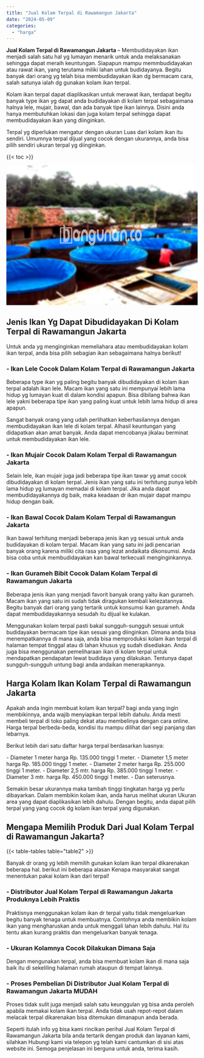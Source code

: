 ```yaml
---
title: "Jual Kolam Terpal di Rawamangun Jakarta"
date: "2024-05-09"
categories: 
  - "harga"
---
```


**Jual Kolam Terpal di Rawamangun Jakarta** – Membudidayakan ikan menjadi salah satu hal yg lumayan menarik untuk anda melaksanakan sehingga dapat meraih keuntungan. Siapapun mampu memmbudidayakan atau rawat ikan, yang terutama miliki lahan untuk budidayanya. Begitu banyak dari orang yg telah bisa membudidayakan ikan dg bermacam cara, salah satunya ialah dg gunakan kolam ikan terpal.

Kolam ikan terpal dapat diaplikasikan untuk merawat ikan, terdapat begitu banyak type ikan yg dapat anda budidayakan di kolam terpal sebagaimana halnya lele, mujair, bawal, dan ada banyak tipe ikan lainnya. Disini anda hanya membutuhkan lokasi dan juga kolam terpal sehingga dapat membudidayakan ikan yang diinginkan.

Terpal yg diperlukan mengatur dengan ukuran Luas dari kolam ikan itu sendiri. Umumnya terpal dijual yang cocok dengan ukurannya, anda bisa pilih sendiri ukuran terpal yg diinginkan.

{{< toc >}}

![Jual Kolam Terpal di Rawamangun Jakarta](/images/jual-kolam-terpal-37.png)

## Jenis Ikan Yg Dapat Dibudidayakan Di Kolam Terpal di Rawamangun Jakarta

Untuk anda yg menginginkan memeliahara atau membudidayakan kolam ikan terpal, anda bisa pilih sebagian ikan sebagaimana halnya berikut!

### \- Ikan Lele Cocok Dalam Kolam Terpal di Rawamangun Jakarta

Beberapa type ikan yg paling begitu banyak dibudidayakan di kolam ikan terpal adalah ikan lele. Macam ikan yang satu ini mempunyai lebih lama hidup yg lumayan kuat di dalam kondisi apapun. Bisa dibilang bahwa ikan lele yakni beberapa tipe ikan yang paling kuat untuk lebih lama hidup di area apapun.

Sangat banyak orang yang udah perlihatkan keberhasilannya dengan membudidayakan ikan lele di kolam terpal. Alhasil keuntungan yang didapatkan akan amat banyak. Anda dapat mencobanya jikalau berminat untuk membudidayakan ikan lele.

### \- Ikan Mujair Cocok Dalam Kolam Terpal di Rawamangun Jakarta

Selain lele, ikan mujair juga jadi beberapa tipe ikan tawar yg amat cocok dibudidayakan di kolam terpal. Jenis ikan yang satu ini terhitung punya lebih lama hidup yg lumayan memadai di kolam terpal. Jika anda dapat membudidayakannya dg baik, maka keadaan dr ikan mujair dapat mampu hidup dengan baik.

### \- Ikan Bawal Cocok Dalam Kolam Terpal di Rawamangun Jakarta

Ikan bawal terhitung menjadi beberapa jenis ikan yg sesuai untuk anda budidayakan di kolam terpal. Macam ikan yang satu ini jadi pencarian banyak orang karena miliki cita rasa yang lezat andaikata dikonsumsi. Anda bisa coba untuk membudidayakan kan bawal terkecuali menginginkannya.

### \- Ikan Gurameh Bibit Cocok Dalam Kolam Terpal di Rawamangun Jakarta

Beberapa jenis ikan yang menjadi favorit banyak orang yaitu ikan gurameh. Macam ikan yang satu ini sudah tidak diragukan kembali kelezatannya. Begitu banyak dari orang yang tertarik untuk konsumsi ikan gurameh. Anda dapat membudidayakannya sesudah itu dijual ke kulakan.

Menggunakan kolam terpal pasti bakal sungguh-sungguh sesuai untuk budidayakan bermacam tipe ikan sesuai yang diinginkan. Dimana anda bisa menempatkannya di mana saja, anda bisa memproduksi kolam ikan terpal di halaman tempat tinggal atau di lahan khusus yg sudah disediakan. Anda juga bisa menggunakan pemeliharaan ikan di kolam terpal untuk mendapatkan pendapatan lewat budidaya yang dilakukan. Tentunya dapat sungguh-sungguh untung bagi anda andaikan menerapkannya.

## Harga Kolam Ikan Kolam Terpal di Rawamangun Jakarta

Apakah anda ingin membuat kolam ikan terpal? bagi anda yang ingin membikinnya, anda wajib menyiapkan terpal lebih dahulu. Anda mesti membeli terpal di toko paling dekat atau membelinya dengan cara online. Harga terpal berbeda-beda, kondisi itu mampu dilihat dari segi panjang dan lebarnya.

Berikut lebih dari satu daftar harga terpal berdasarkan luasnya:

\- Diameter 1 meter harga Rp. 135.000 tinggi 1 meter. - Diameter 1,5 meter harga Rp. 185.000 tinggi 1 meter. - Diameter 2 meter harga Rp. 255.000 tinggi 1 meter. - Diameter 2,5 mtr. harga Rp. 385.000 tinggi 1 meter. - Diameter 3 mtr. harga Rp. 450.000 tinggi 1 meter. - Dan seterusnya.

Semakin besar ukurannya maka tambah tinggi tingkatan harga yg perlu dibayarkan. Dalam membikin kolam ikan, anda harus melihat ukuran Ukuran area yang dapat diaplikasikan lebih dahulu. Dengan begitu, anda dapat pilih terpal yang yang cocok dg kolam ikan terpal yang digunakan.

## Mengapa Memilih Produk Dari Jual Kolam Terpal di Rawamangun Jakarta?

{{< table-tables table="table2" >}}

Banyak dr orang yg lebih memilih gunakan kolam ikan terpal dikarenakan beberapa hal. berikut ini beberapa alasan Kenapa masyarakat sangat menentukan pakai kolam ikan dari terpal!

### \- Distributor Jual Kolam Terpal di Rawamangun Jakarta Produknya Lebih Praktis

Praktisnya menggunakan kolam ikan dr terpal yaitu tidak mengeluarkan begitu banyak tenaga untuk membuatnya. Contohnya anda membikin kolam ikan yang mengharuskan anda untuk menggali lahan lebih dahulu. Hal itu tentu akan kurang praktis dan mengeluarkan banyak tenaga.

### \- Ukuran Kolamnya Cocok Dilakukan Dimana Saja

Dengan mengunakan terpal, anda bisa membuat kolam ikan di mana saja baik itu di sekeliling halaman rumah ataupun di tempat lainnya.

### \- Proses Pembelian Di Distributor Jual Kolam Terpal di Rawamangun Jakarta MUDAH

Proses tidak sulit juga menjadi salah satu keunggulan yg bisa anda peroleh apabila memakai kolam ikan terpal. Anda tidak usah repot-repot dalam melacak terpal dikarenakan bisa ditemukan dimanapun anda berada.

Seperti itulah info yg bisa kami rincikan perihal Jual Kolam Terpal di Rawamangun Jakarta bila anda tertarik dengan produk dan layanan kami, silahkan Hubungi kami via telepon yg telah kami cantumkan di sisi atas website ini. Semoga penjelasan ini berguna untuk anda, terima kasih.
